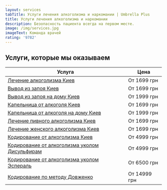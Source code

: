 ```yaml
---
layout: services
tabTitle: Услуги лечения алкоголизма и наркомании | Umbrella Plus
title: Услуги лечения алкоголизма и наркомании
description: Безопасность пациента всегда на первом месте.
image: /img/services.jpg
imageText: Команда врачей
rating: '9782'
---
```


## Услуги, которые мы оказываем

| Услуга                                                                                                                     | Цена         |
| -------------------------------------------------------------------------------------------------------------------------- | ------------ |
| [Лечение алкоголизма Киев](https://umbrella-plus.com.ua/kiev/lechenie-alkogolizma-kiev/)                                   | От 1699 грн  |
| [Вывод из запоя Киев](https://umbrella-plus.com.ua/kiev/vivod-iz-zapoia-kiev/)                                             | От 1699 грн  |
| [Вывод из запоя на дому Киев](https://umbrella-plus.com.ua/kiev/vivod-iz-zapoia-na-domy-kiev/)                             | От 1999 грн  |
| [Капельница от алкоголя Киев](https://umbrella-plus.com.ua/kiev/kapelnica_ot_alkogola_kiev/)                               | От 1699 грн  |
| [Капельница от алкоголя на дому Киев](https://umbrella-plus.com.ua/kiev/kapelnica_ot_alkogola_na_domy_kiev/)               | От 1999 грн  |
| [Лечение пивного алкоголизма Киев](https://umbrella-plus.com.ua/kiev/lechenie-pivnogi-alkogolizma-kiev/)                   | От 1699 грн  |
| [Лечение женского алкоголизма Киев](https://umbrella-plus.com.ua/kiev/lechenie-jenskogo-alkogolizma-kiev/)                 | От 1699 грн  |
| [Кодирование от алкоголизма Киев](https://umbrella-plus.com.ua/kiev/kodirovka-ot-alkogolia-kiev/)                          | От 4999 грн  |
| [Кодирование от алкоголизма уколом Дисульфирам](https://umbrella-plus.com.ua/kiev/kodirovka-ot-alkogolia-disulfiram-kiev/) | От 4999 грн  |
| [Кодирование от алкоголизма уколом Эспераль](https://umbrella-plus.com.ua/kiev/kodirovka-ot-alkogolizma-espiarl-kiev/)     | От 6500 грн  |
| [Кодирование по методу Довженко](kodirovka-po-dovjenko)                                                                    | От 14999 грн |
